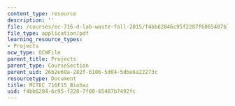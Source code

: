 ```yaml
---
content_type: resource
description: ''
file: /courses/ec-716-d-lab-waste-fall-2015/f4bb62846c95f2287f6065487b7492fc_MITEC_716F15_Biohaz2.pdf
file_type: application/pdf
learning_resource_types:
- Projects
ocw_type: OCWFile
parent_title: Projects
parent_type: CourseSection
parent_uid: 26b2e60a-282f-b106-5d04-5dbe6a22273c
resourcetype: Document
title: MITEC_716F15_Biohaz
uid: f4bb6284-6c95-f228-7f60-65487b7492fc
---
```

